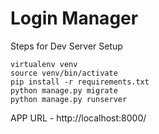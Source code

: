 # Login Manager

Steps for Dev Server Setup
```
virtualenv venv
source venv/bin/activate
pip install -r requirements.txt
python manage.py migrate
python manage.py runserver
```
APP URL - http://localhost:8000/
